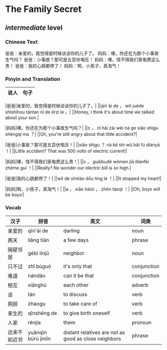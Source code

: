 # The Family Secret
## *intermediate* level

### Chinese Text
爸爸：亲爱的，我觉得是时候谈谈你的儿子了。
妈妈：噢，你还在为那个小事故生气吗？
爸爸：小事故？那可是五百伏电压！
妈妈：噢，怪不得我们家电费这么贵！
爸爸：我的心跳都停了！
妈妈：啊，小孩子，真淘气！

### Pinyin and Translation
|说人|句子|
|----|----|

|爸爸|亲爱的，我觉得是时候谈谈你的儿子了。|
||qīn`ài de ， wǒ juéde shìshíhou tántan nǐ de érzi le 。|
||Honey, I think it's about time we talked about your son.|

|妈妈|噢，你还在为那个小事故生气吗？|
||o ， nǐ hái zài wèi nà ge xiǎo shìgu shēngqì ma ？|
||Oh, you're still angry about that little accident?|

|爸爸|小事故？那可是五百伏电压！|
||xiǎo shìgu ？ nà kě shì wǔ bǎi fú diànyā ！|
||Little accident? That was 500 volts of electric current!|

|妈妈|噢，怪不得我们家电费这么贵！|
||o ， guàibudé wǒmen jiā diànfèi zhème guì ！|
||Really? No wonder our electric bill is so high.|

|爸爸|我的心跳都停了！|
||wǒ de xīntiào dōu tíng le ！|
||It stopped my heart!|

|妈妈|啊，小孩子，真淘气！|
||a ， xiǎo háizi ， zhēn táoqì ！|
||Oh, boys will be boys!|
### Vocab
|汉子|拼音|英文|词类|
|----|----|----|----|
|亲爱的|qīn'ài de|darling|noun|
|两天|liǎng tiān|a few days|phrase|
|隔壁邻居|gébì línjū|neighbor|noun|
|只不过|zhǐ bùguò|it's only that|conjunction|
|难道|nándào|can it be that|conjunction|
|相互|xiānghù|each other|adverb|
|谈|tán|to discuss|verb|
|照顾|zhàogu|to take care of|verb|
|亲生的|qīnshēng de|to give birth oneself|verb|
|人家|rénjia|them|pronoun|
|远亲不如近邻|yuǎnqīn bùrú jìnlín|distant relatives are not as good as close neighbors|phrase|